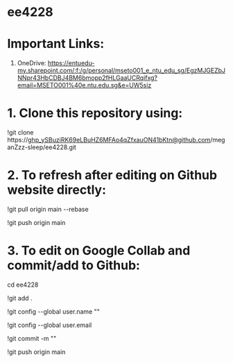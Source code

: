 # ee4228

# Important Links:
1. OneDrive: https://entuedu-my.sharepoint.com/:f:/g/personal/mseto001_e_ntu_edu_sg/EgzMJGEZbJNNpr43HbCDBJ4BM6bmopp2fHLGaaUCRqifxg?email=MSETO001%40e.ntu.edu.sg&e=UW5siz

# 1. Clone this repository using: 
!git clone https://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@github.com/meganZzz-sleep/ee4228.git

# 2. To refresh after editing on Github website directly: 
!git pull origin main --rebase

!git push origin main

# 3. To edit on Google Collab and commit/add to Github: 
cd ee4228

!git add .

!git config --global user.name "<your name>"

!git config --global user.email <your email>

!git commit -m "<any instructions>"

!git push origin main
